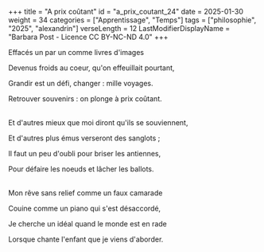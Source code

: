+++
title = "A prix coûtant"
id = "a_prix_coutant_24"
date = 2025-01-30
weight = 34
categories = ["Apprentissage", "Temps"]
tags = ["philosophie", "2025", "alexandrin"]
verseLength = 12
LastModifierDisplayName = "Barbara Post - Licence CC BY-NC-ND 4.0"
+++

Effacés un par un comme livres d'images

Devenus froids au coeur, qu'on effeuillait pourtant,

Grandir est un défi, changer : mille voyages.

Retrouver souvenirs : on plonge à prix coûtant.

 \
Et d'autres mieux que moi diront qu'ils se souviennent,

Et d'autres plus émus verseront des sanglots ;

Il faut un peu d'oubli pour briser les antiennes,

Pour défaire les noeuds et lâcher les ballots.

 \
Mon rêve sans relief comme un faux camarade

Couine comme un piano qui s'est désaccordé,

Je cherche un idéal quand le monde est en rade

Lorsque chante l'enfant que je viens d'aborder.
